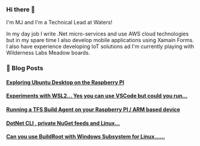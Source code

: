 ### Hi there 👋
I'm MJ and I'm a Technical Lead at Waters!

In my day job I write .Net micro-services and use AWS cloud technologies but in my spare time I also develop mobile applications using Xamain Forms.
I also have experience developing IoT solutions ad I'm currently playing with Wilderness Labs Meadow boards.

### 📙 Blog Posts
<!--START_SECTION:feed-->
#### [Exploring Ubuntu Desktop on the Raspberry PI](https:&#x2F;&#x2F;blog.mjjames.co.uk&#x2F;2020&#x2F;10&#x2F;exploring-ubuntu-desktop-on-raspberry-pi.html)
#### [Experiments with WSL2... Yes you can use VSCode but could you run...](https:&#x2F;&#x2F;blog.mjjames.co.uk&#x2F;2020&#x2F;06&#x2F;experiments-with-wsl2-yes-you-can-use.html)
#### [Running a TFS Build Agent on your Raspberry PI &#x2F; ARM based device](https:&#x2F;&#x2F;blog.mjjames.co.uk&#x2F;2019&#x2F;07&#x2F;running-tfs-build-agent-on-your.html)
#### [DotNet CLI , private NuGet feeds and Linux...](https:&#x2F;&#x2F;blog.mjjames.co.uk&#x2F;2019&#x2F;06&#x2F;dotnet-cli-private-nuget-feeds-and-linux.html)
#### [Can you use BuildRoot with Windows Subsystem for Linux......](https:&#x2F;&#x2F;blog.mjjames.co.uk&#x2F;2019&#x2F;06&#x2F;can-you-use-buildroot-with-windows.html)
<!--END_SECTION:feed-->
